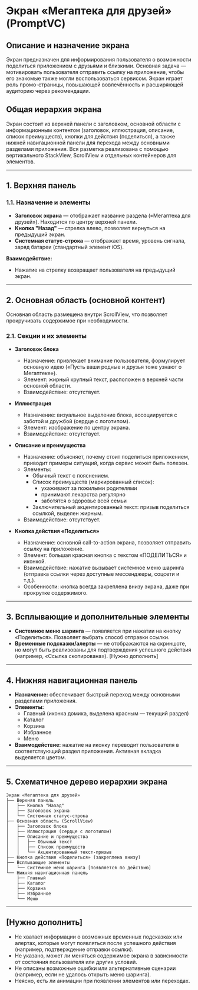 # Экран «Мегаптека для друзей» (PromptVC)

## Описание и назначение экрана
Экран предназначен для информирования пользователя о возможности поделиться приложением с друзьями и близкими. Основная задача — мотивировать пользователя отправить ссылку на приложение, чтобы его знакомые также могли воспользоваться сервисом. Экран играет роль промо-страницы, повышающей вовлечённость и расширяющей аудиторию через рекомендации.

## Общая иерархия экрана
Экран состоит из верхней панели с заголовком, основной области с информационным контентом (заголовок, иллюстрация, описание, список преимуществ), кнопки для действия (поделиться), а также нижней навигационной панели для перехода между основными разделами приложения. Вся разметка реализована с помощью вертикального StackView, ScrollView и отдельных контейнеров для элементов.

---

## 1. Верхняя панель
### 1.1. Назначение и элементы
- **Заголовок экрана** — отображает название раздела («Мегаптека для друзей»). Находится по центру верхней панели.
- **Кнопка "Назад"** — стрелка влево, позволяет вернуться на предыдущий экран.
- **Системная статус-строка** — отображает время, уровень сигнала, заряд батареи (стандартный элемент iOS).

**Взаимодействие:**
- Нажатие на стрелку возвращает пользователя на предыдущий экран.

---

## 2. Основная область (основной контент)
Основная область размещена внутри ScrollView, что позволяет прокручивать содержимое при необходимости.

### 2.1. Секции и их элементы
- **Заголовок блока**
  - Назначение: привлекает внимание пользователя, формулирует основную идею («Пусть ваши родные и друзья тоже узнают о Мегаптеке»).
  - Элемент: жирный крупный текст, расположен в верхней части основной области.
  - Взаимодействие: отсутствует.

- **Иллюстрация**
  - Назначение: визуальное выделение блока, ассоциируется с заботой и дружбой (сердце с логотипом).
  - Элемент: изображение по центру экрана.
  - Взаимодействие: отсутствует.

- **Описание и преимущества**
  - Назначение: объясняет, почему стоит поделиться приложением, приводит примеры ситуаций, когда сервис может быть полезен.
  - Элементы:
    - Обычный текст с пояснением.
    - Список преимуществ (маркированный список):
      - ухаживают за пожилыми родителями
      - принимают лекарства регулярно
      - заботятся о здоровье всей семьи
    - Заключительный акцентированный текст: призыв поделиться ссылкой, выделен жирным.
  - Взаимодействие: отсутствует.

- **Кнопка действия «Поделиться»**
  - Назначение: основной call-to-action экрана, позволяет отправить ссылку на приложение.
  - Элемент: большая красная кнопка с текстом «ПОДЕЛИТЬСЯ» и иконкой.
  - Взаимодействие: нажатие вызывает системное меню шаринга (отправка ссылки через доступные мессенджеры, соцсети и т.д.).
  - Особенности: кнопка всегда закреплена внизу экрана, даже при прокрутке содержимого.

---

## 3. Всплывающие и дополнительные элементы
- **Системное меню шаринга** — появляется при нажатии на кнопку «Поделиться». Позволяет выбрать способ отправки ссылки.
- **Временные подсказки/алерты** — не отображаются на скриншоте, но могут быть реализованы для подтверждения успешного действия (например, «Ссылка скопирована»). [Нужно дополнить]

---

## 4. Нижняя навигационная панель
- **Назначение:** обеспечивает быстрый переход между основными разделами приложения.
- **Элементы:**
  - Главный (иконка домика, выделена красным — текущий раздел)
  - Каталог
  - Корзина
  - Избранное
  - Меню
- **Взаимодействие:** нажатие на иконку переводит пользователя в соответствующий раздел приложения. Активная вкладка выделяется цветом.

---

## 5. Схематичное дерево иерархии экрана
```
Экран «Мегаптека для друзей»
├── Верхняя панель
│   ├── Кнопка "Назад"
│   ├── Заголовок экрана
│   └── Системная статус-строка
├── Основная область (ScrollView)
│   ├── Заголовок блока
│   ├── Иллюстрация (сердце с логотипом)
│   ├── Описание и преимущества
│   │   ├── Обычный текст
│   │   ├── Список преимуществ
│   │   └── Акцентированный текст-призыв
├── Кнопка действия «Поделиться» (закреплена внизу)
├── Всплывающие элементы
│   └── Системное меню шаринга [появляется по действию]
└── Нижняя навигационная панель
    ├── Главный
    ├── Каталог
    ├── Корзина
    ├── Избранное
    └── Меню
```

---

## [Нужно дополнить]
- Не хватает информации о возможных временных подсказках или алертах, которые могут появляться после успешного действия (например, подтверждение отправки ссылки).
- Не указано, может ли меняться содержимое экрана в зависимости от состояния пользователя или других условий.
- Не описаны возможные ошибки или альтернативные сценарии (например, если не удалось открыть меню шаринга).
- Неясно, есть ли анимации при появлении элементов или переходах. 
